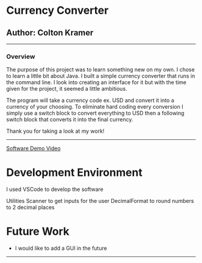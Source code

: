 
# Currency Converter
## Author: Colton Kramer
***
### Overview
The purpose of this project was to learn something new on my own. I chose to learn a little bit about Java.
I built a simple currency converter that runs in the command line. I look into creating an interface for it but with the time given
for the project, it seemed a little ambitious.

The program will take a currency code ex. USD and convert it into a currency of your choosing. To eliminate hard coding every conversion
I simply use a switch block to convert everything to USD then a following switch block that converts it into the final currency. 

Thank you for taking a look at my work!
***
[Software Demo Video](https://youtu.be/G0tuzGJVQpg)

# Development Environment

I used VSCode to develop the software

Utilities
Scanner to get inputs for the user
DecimalFormat to round numbers to 2 decimal places

# Future Work

* I would like to add a GUI in the future
***